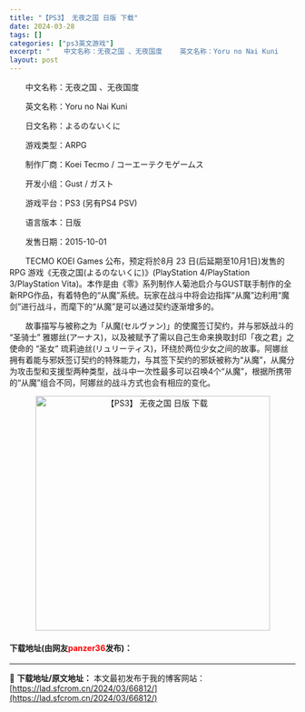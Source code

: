 ```yaml
---
title: "【PS3】 无夜之国 日版 下载"
date: 2024-03-28
tags: []
categories: ["ps3英文游戏"]
excerpt: "　　中文名称：无夜之国 、无夜国度 　　英文名称：Yoru no Nai Kuni 　　日文名称：よるのないくに 　　游戏类型：ARPG 　　制作厂商：Koei Tecmo / コーエーテクモゲームス 　　开发小组：Gust / ガスト 　　游戏平台：PS3 (另有PS4 PSV) 　　语言版本：日&hellip;"
layout: post
---
```


 <p>　　中文名称：无夜之国 、无夜国度</p> <p>　　英文名称：Yoru no Nai Kuni</p> <p>　　日文名称：よるのないくに</p> <p>　　游戏类型：ARPG</p> <p>　　制作厂商：Koei Tecmo / コーエーテクモゲームス</p> <p>　　开发小组：Gust / ガスト</p> <p>　　游戏平台：PS3 (另有PS4 PSV)</p> <p>　　语言版本：日版</p> <p>　　发售日期：2015-10-01</p> <p>　　TECMO KOEI Games 公布，预定将於8月 23 日(后延期至10月1日)发售的 RPG 游戏《无夜之国(よるのないくに)》(PlayStation 4/PlayStation 3/PlayStation Vita)。本作是由《零》系列制作人菊池启介与GUST联手制作的全新RPG作品，有着特色的&ldquo;从魔&rdquo;系统。玩家在战斗中将会边指挥&ldquo;从魔&rdquo;边利用&ldquo;魔剑&rdquo;进行战斗，而麾下的&ldquo;从魔&rdquo;是可以通过契约逐渐增多的。</p> <p>　　故事描写与被称之为「从魔(セルヴァン)」的使魔签订契约，并与邪妖战斗的 &ldquo;圣骑士&rdquo; 雅娜丝(アーナス)，以及被赋予了需以自己生命来换取封印「夜之君」之使命的 &ldquo;圣女&rdquo; 琉莉迪丝(リュリーティス)，环绕於两位少女之间的故事。阿娜丝拥有着能与邪妖签订契约的特殊能力，与其签下契约的邪妖被称为&ldquo;从魔&rdquo;，从魔分为攻击型和支援型两种类型，战斗中一次性最多可以召唤4个&ldquo;从魔&rdquo;，根据所携带的&ldquo;从魔&rdquo;组合不同，阿娜丝的战斗方式也会有相应的变化。</p> <p align="center"><img align="" border="0" src="https://lad.sfcrom.cn/wp-content/uploads/2024/03/20240328_66051bfd15d19.jpg" width="413" alt="【PS3】 无夜之国 日版 下载" /></p> <p><h4>下载地址(由网友<font color="red">panzer36</font>发布)：</h4></p> 

---
📖 **下载地址/原文地址：** 本文最初发布于我的博客网站：[https://lad.sfcrom.cn/2024/03/66812/](https://lad.sfcrom.cn/2024/03/66812/)
